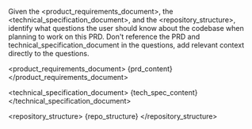 Given the <product_requirements_document>, the <technical_specification_document>, and the <repository_structure>, identify what questions the user should know about the codebase when planning to work on this PRD. Don't reference the PRD and technical_specification_document in the questions, add relevant context directly to the questions.

<product_requirements_document>
{prd_content}
</product_requirements_document>

<technical_specification_document>
{tech_spec_content}
</technical_specification_document>

<repository_structure>
{repo_structure}
</repository_structure>
